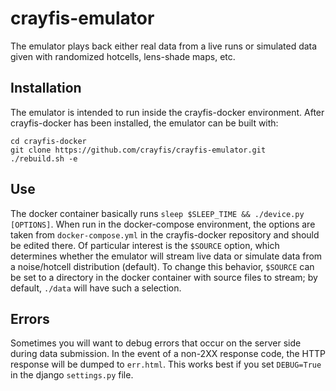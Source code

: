 crayfis-emulator
================
The emulator plays back either real data from a live runs or simulated data given with randomized hotcells, lens-shade maps, etc.

Installation
------------
The emulator is intended to run inside the crayfis-docker environment.  After crayfis-docker has been installed, the emulator can be built with:
```
cd crayfis-docker
git clone https://github.com/crayfis/crayfis-emulator.git
./rebuild.sh -e
```

Use
---
The docker container basically runs `sleep $SLEEP_TIME && ./device.py [OPTIONS]`.  When run in the docker-compose environment, the options are taken from `docker-compose.yml` in the crayfis-docker repository and should be edited there.  Of particular interest is the `$SOURCE` option, which determines whether the emulator will stream live data or simulate data from a noise/hotcell distribution (default).  To change this behavior, `$SOURCE` can be set to a directory in the docker container with source files to stream; by default, `./data` will have such a selection.

Errors
---
Sometimes you will want to debug errors that occur on the server side during data submission.
In the event of a non-2XX response code, the HTTP response will be dumped to `err.html`.
This works best if you set `DEBUG=True` in the django `settings.py` file.
